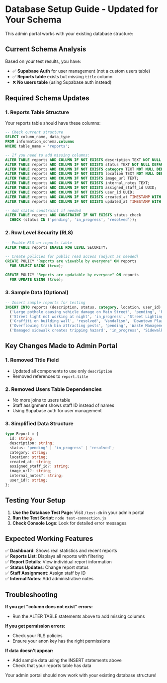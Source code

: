 # Database Setup Guide - Updated for Your Schema

This admin portal works with your existing database structure:

## Current Schema Analysis

Based on your test results, you have:
- ✅ **Supabase Auth** for user management (not a custom users table)
- ✅ **Reports table** exists but missing `title` column
- ❌ **No users table** (using Supabase auth instead)

## Required Schema Updates

### 1. Reports Table Structure
Your reports table should have these columns:
```sql
-- Check current structure
SELECT column_name, data_type 
FROM information_schema.columns 
WHERE table_name = 'reports';

-- If you need to add missing columns:
ALTER TABLE reports ADD COLUMN IF NOT EXISTS description TEXT NOT NULL DEFAULT '';
ALTER TABLE reports ADD COLUMN IF NOT EXISTS status TEXT NOT NULL DEFAULT 'pending';
ALTER TABLE reports ADD COLUMN IF NOT EXISTS category TEXT NOT NULL DEFAULT '';
ALTER TABLE reports ADD COLUMN IF NOT EXISTS location TEXT NOT NULL DEFAULT '';
ALTER TABLE reports ADD COLUMN IF NOT EXISTS image_url TEXT;
ALTER TABLE reports ADD COLUMN IF NOT EXISTS internal_notes TEXT;
ALTER TABLE reports ADD COLUMN IF NOT EXISTS assigned_staff_id UUID;
ALTER TABLE reports ADD COLUMN IF NOT EXISTS user_id UUID;
ALTER TABLE reports ADD COLUMN IF NOT EXISTS created_at TIMESTAMP WITH TIME ZONE DEFAULT NOW();
ALTER TABLE reports ADD COLUMN IF NOT EXISTS updated_at TIMESTAMP WITH TIME ZONE DEFAULT NOW();

-- Add status constraint if needed
ALTER TABLE reports ADD CONSTRAINT IF NOT EXISTS status_check 
  CHECK (status IN ('pending', 'in_progress', 'resolved'));
```

### 2. Row Level Security (RLS)
```sql
-- Enable RLS on reports table
ALTER TABLE reports ENABLE ROW LEVEL SECURITY;

-- Create policies for public read access (adjust as needed)
CREATE POLICY "Reports are viewable by everyone" ON reports 
  FOR SELECT USING (true);

CREATE POLICY "Reports are updatable by everyone" ON reports 
  FOR UPDATE USING (true);
```

### 3. Sample Data (Optional)
```sql
-- Insert sample reports for testing
INSERT INTO reports (description, status, category, location, user_id) VALUES
  ('Large pothole causing vehicle damage on Main Street', 'pending', 'Road Maintenance', 'Main St & 1st Ave', gen_random_uuid()),
  ('Street light not working at night', 'in_progress', 'Street Lighting', 'Oak Avenue', gen_random_uuid()),
  ('Graffiti on building wall', 'resolved', 'Vandalism', 'Downtown Plaza', gen_random_uuid()),
  ('Overflowing trash bin attracting pests', 'pending', 'Waste Management', 'Central Park', gen_random_uuid()),
  ('Damaged sidewalk creates tripping hazard', 'in_progress', 'Sidewalk Repair', 'Elm Street', gen_random_uuid());
```

## Key Changes Made to Admin Portal

### 1. **Removed Title Field**
- Updated all components to use only `description`
- Removed references to `report.title`

### 2. **Removed Users Table Dependencies**
- No more joins to users table
- Staff assignment shows staff ID instead of names
- Using Supabase auth for user management

### 3. **Simplified Data Structure**
```typescript
type Report = {
  id: string;
  description: string;
  status: 'pending' | 'in_progress' | 'resolved';
  category: string;
  location: string;
  created_at: string;
  assigned_staff_id?: string;
  image_url?: string;
  internal_notes?: string;
  user_id?: string;
};
```

## Testing Your Setup

1. **Use the Database Test Page**: Visit `/test-db` in your admin portal
2. **Run the Test Script**: `node test-connection.js`
3. **Check Console Logs**: Look for detailed error messages

## Expected Working Features

✅ **Dashboard**: Shows real statistics and recent reports  
✅ **Reports List**: Displays all reports with filtering  
✅ **Report Details**: View individual report information  
✅ **Status Updates**: Change report status  
✅ **Staff Assignment**: Assign staff by ID  
✅ **Internal Notes**: Add administrative notes  

## Troubleshooting

**If you get "column does not exist" errors:**
- Run the ALTER TABLE statements above to add missing columns

**If you get permission errors:**
- Check your RLS policies
- Ensure your anon key has the right permissions

**If data doesn't appear:**
- Add sample data using the INSERT statements above
- Check that your reports table has data

Your admin portal should now work with your existing database structure!